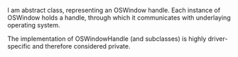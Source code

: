 I am abstract class, representing an OSWindow handle.
Each instance of OSWindow holds a handle, through which it communicates with underlaying operating system.

The implementation of OSWindowHandle (and subclasses) is highly driver-specific and therefore considered private.